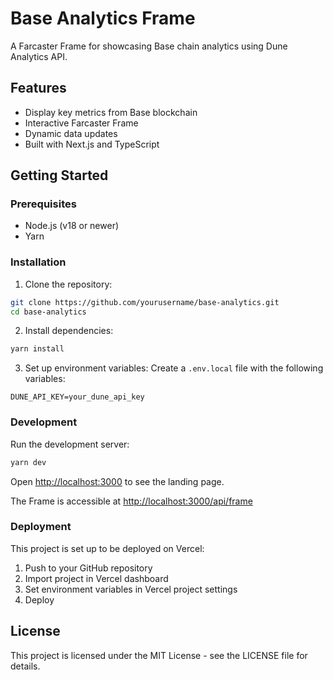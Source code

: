 # Base Analytics Frame

A Farcaster Frame for showcasing Base chain analytics using Dune Analytics API.

## Features

- Display key metrics from Base blockchain
- Interactive Farcaster Frame
- Dynamic data updates
- Built with Next.js and TypeScript

## Getting Started

### Prerequisites

- Node.js (v18 or newer)
- Yarn

### Installation

1. Clone the repository:
```bash
git clone https://github.com/yourusername/base-analytics.git
cd base-analytics
```

2. Install dependencies:
```bash
yarn install
```

3. Set up environment variables:
Create a `.env.local` file with the following variables:
```
DUNE_API_KEY=your_dune_api_key
```

### Development

Run the development server:
```bash
yarn dev
```

Open [http://localhost:3000](http://localhost:3000) to see the landing page.

The Frame is accessible at [http://localhost:3000/api/frame](http://localhost:3000/api/frame)

### Deployment

This project is set up to be deployed on Vercel:

1. Push to your GitHub repository
2. Import project in Vercel dashboard
3. Set environment variables in Vercel project settings
4. Deploy

## License

This project is licensed under the MIT License - see the LICENSE file for details.
